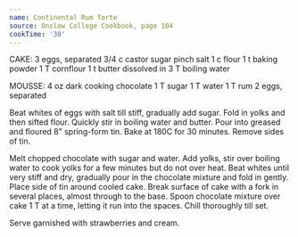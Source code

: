 ```yaml
---
name: Continental Rum Torte
source: Onslow College Cookbook, page 104
cookTime: '30'
---
```


CAKE:
3 eggs, separated
3/4 c castor sugar
pinch salt
1 c flour
1 t baking powder
1 T cornflour
1 t butter dissolved in 3 T boiling water

MOUSSE:
4 oz dark cooking chocolate
1 T sugar
1 T water
1 T rum
2 eggs, separated

Beat whites of eggs with salt till stiff, gradually add sugar.  Fold in yolks and then sifted flour.  Quickly stir in boiling water and butter.  Pour into greased and floured 8" spring-form tin.  Bake at 180C for 30 minutes.  Remove sides of tin.

Melt chopped chocolate with sugar and water.  Add yolks, stir over boiling water to cook yolks for a few minutes but do not over heat.  Beat whites until very stiff and dry, gradually pour in the chocolate mixture and fold in gently.  Place side of tin around cooled cake.  Break surface of cake with a fork in several places, almost through to the base.  Spoon chocolate mixture over cake 1 T at a time, letting it run into the spaces.  Chill thoroughly till set.

Serve garnished with strawberries and cream.

